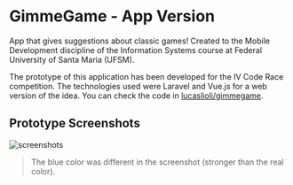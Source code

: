 # GimmeGame - App Version
App that gives suggestions about classic games! Created to the Mobile Development discipline of the Information Systems course at Federal University of Santa Maria (UFSM).

The prototype of this application has been developed for the IV Code Race competition. The technologies used were Laravel and Vue.js for a web version of the idea. You can check the code in [lucaslioli/gimmegame](https://github.com/lucaslioli/gimmegame).

## Prototype Screenshots

![screenshots](https://drive.google.com/uc?export=view&id=1awftBjHvo04Opb5neEPKKX9YrmiXSYNs)
> The blue color was different in the screenshot (stronger than the real color).
